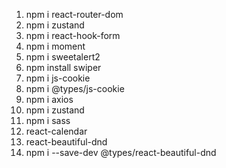 1. npm i react-router-dom
2. npm i zustand
3. npm i react-hook-form
4. npm i moment
5. npm i sweetalert2
6. npm install swiper
7. npm i js-cookie
8. npm i @types/js-cookie
9. npm i axios
10. npm i zustand
11. npm i sass
12. react-calendar
13. react-beautiful-dnd
14. npm i --save-dev @types/react-beautiful-dnd